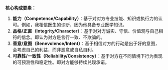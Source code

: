 

**核心构成要素：**

1.  **能力（Competence/Capability）**：基于对对方专业技能、知识或执行力的认可。例如，我相信医生的诊断，因为他具备专业医学知识。
2.  **品格/正直（Integrity/Character）**：基于对对方诚实、守信、价值观与自己相符的信念。即认为对方是言行一致、不欺骗的。
3.  **善意/意图（Benevolence/Intent）**：基于相信对方的行动是出于好的意图，会考虑自己的利益，而非恶意或自私自利。
4.  **可靠性/一致性（Reliability/Consistency）**：基于对方在不同情境下行为表现的可预测性和稳定性。即对方能够持续兑现承诺。
